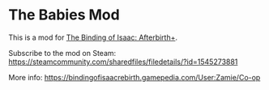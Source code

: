 # The Babies Mod

This is a mod for [The Binding of Isaac: Afterbirth+](https://store.steampowered.com/app/570660/The_Binding_of_Isaac_Afterbirth/).

Subscribe to the mod on Steam: https://steamcommunity.com/sharedfiles/filedetails/?id=1545273881

More info: https://bindingofisaacrebirth.gamepedia.com/User:Zamie/Co-op
